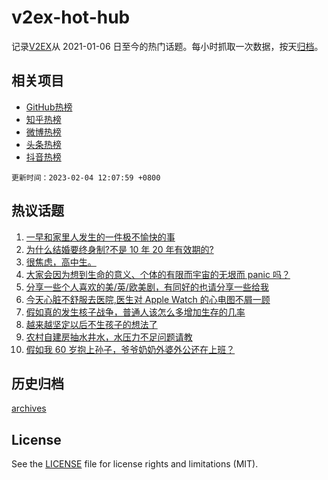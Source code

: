 # v2ex-hot-hub

 记录[V2EX](https://www.v2ex.com/)从 2021-01-06 日至今的热门话题。每小时抓取一次数据，按天[归档](archives)。
 
 ## 相关项目

- [GitHub热榜](https://github.com/lonnyzhang423/github-hot-hub)
- [知乎热榜](https://github.com/lonnyzhang423/zhihu-hot-hub)
- [微博热榜](https://github.com/lonnyzhang423/weibo-hot-hub)
- [头条热榜](https://github.com/lonnyzhang423/toutiao-hot-hub)
- [抖音热榜](https://github.com/lonnyzhang423/douyin-hot-hub)


 `更新时间：2023-02-04 12:07:59 +0800`

## 热议话题

1. [一早和家里人发生的一件极不愉快的事](https://www.v2ex.com/t/912850)
1. [为什么结婚要终身制?不是 10 年 20 年有效期的?](https://www.v2ex.com/t/912854)
1. [很焦虑，高中生。](https://www.v2ex.com/t/913073)
1. [大家会因为想到生命的意义、个体的有限而宇宙的无垠而 panic 吗？](https://www.v2ex.com/t/912867)
1. [分享一些个人喜欢的美/英/欧美剧，有同好的也请分享一些给我](https://www.v2ex.com/t/912878)
1. [今天心脏不舒服去医院,医生对 Apple Watch 的心电图不屑一顾](https://www.v2ex.com/t/913069)
1. [假如真的发生核子战争，普通人该怎么多增加生存的几率](https://www.v2ex.com/t/912870)
1. [越来越坚定以后不生孩子的想法了](https://www.v2ex.com/t/912898)
1. [农村自建房抽水井水，水压力不足问题请教](https://www.v2ex.com/t/912864)
1. [假如我 60 岁抱上孙子，爷爷奶奶外婆外公还在上班？](https://www.v2ex.com/t/912879)

## 历史归档

[archives](archives)

## License

See the [LICENSE](LICENSE) file for license rights and limitations (MIT).
